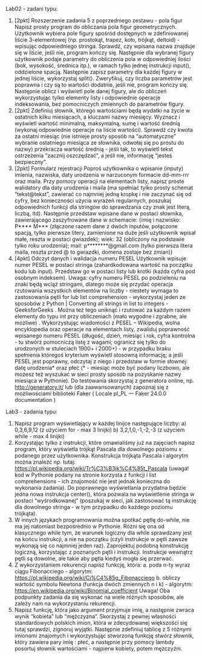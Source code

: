 Lab02 - zadani typu:
1. [2pkt] Rozszerzenie zadania 5 z poprzedniego zestawu - pola figur
Napisz prosty program do obliczania pola figur geometrycznych. Użytkownik wybiera pole figury spośród dostępnych w zdefiniowanej liście 3-elementowej (np. prostokąt, trapez, koło, trójkąt, deltoid) - wpisując odpowiedniego stringa.
Sprawdź, czy wpisana nazwa znajduje się w liście, jeśli nie, program kończy się. Następnie dla wybranej figury użytkownik podaje parametry do obliczenia pola w odpowiedniej ilości (bok, wysokość, średnica itp.), w ramach tylko jednej
instrukcji input(), oddzielone spacją. Następnie zapisz parametry dla każdej figury w jednej liście, wykorzystaj split(). Zweryfikuj, czy liczba parametrów jest poprawna i czy są to wartości dodatnie, jeśli nie, program kończy się. Następnie
oblicz i wyświetl pole danej figury, ale do obliczeń wykorzystując tylko elementy listy i odpowiednie operacje indeksowania, bez pomocniczych zmiennych do parametrów figury.
2. [2pkt] Zdefiniuj słownik, którego wartościami będą wydatki na życie w ostatnich kilku miesiącach, a kluczami nazwy miesięcy. Wyznacz i wyświetl wartość minimalną, maksymalną, sumę i wartość średnią (wykonaj odpowiednie operacje na
liście wartości). Sprawdź czy kwota za ostatni miesiąc (nie istnieje prosty sposób na “automatyczne” wybranie ostatniego miesiąca ze słownika, odwołaj się po prostu do nazwy) przekracza wartość średnią - jeśli tak, to wyświetl tekst
ostrzeżenia “zacznij oszczędzać”, a jeśli nie, informację “jesteś bezpieczny”.
3. [2pkt] Formularz rejestracji
Poproś użytkownika o wpisanie (inputy) imienia, nazwiska, daty urodzenia w narzuconym formacie dd-mm-rrr oraz maila. Przy pomocy operacji na elementach listy, napisz proste walidatory dla daty urodzenia i maila (ma spełniać tylko
prosty schemat “tekst@tekst”, zawierać co najmniej jedną kropkę i nie zaczynać się od cyfry, bez konieczności użycia wyrażeń regularnych, poszukaj odpowiednich funkcji dla stringów do sprawdzania czy znak jest literą, liczbą, itd).
Następnie przedstaw wpisane dane w postaci słownika, zawierającego zaszyfrowane dane w schemacie:
{imię i nazwisko: P**** M*** (złączone razem dane z dwóch inputów, połączone spacją, tylko pierwsze litery, zamienione na duże jeśli użytkownik wpisał małe, reszta w postaci gwiazdek);
wiek: 32 (obliczony na podstawie tylko roku urodzenia);
mail: p********@gmail.com (tylko pierwsza litera maila, reszta przed @ to gwiazdki, domena zostaje bez zmian)}
4. [4pkt] Odczyt danych i walidacja numeru PESEL
Użytkownik wpisuje numer PESEL w postaci stringa (zahardkodowana wartość na początku kodu lub input). Przedstaw go w postaci listy lub krotki (każda cyfra pod osobnym indeksem).
Uwaga: cyfry numeru PESEL po podzieleniu na znaki będą wciąż stringami, dlatego może się przydać operacja rzutowania wszystkich elementów na liczby - niestety wymaga to zastosowania pętli for lub list comprehension - wykorzystaj
jeden ze sposobów z Python | Converting all strings in list to integers - GeeksforGeeks . Można też tego uniknąć i rzutować za każdym razem elementy do typu int przy obliczeniach (mało wygodne i zgrabne, ale możliwe) . Wykorzystując
wiadomości z PESEL – Wikipedia, wolna encyklopedia oraz operacje na elementach listy, zwaliduj poprawność wpisanego numeru PESEL (długość, dzień, miesiąc i rok, cyfra kontrolna - tu stwórz pomocniczą listę z wagami; ogranicz się
tylko do urodzonych w stuleciach 1900+ i 2000+) - w przypadku braku spełnienia któregoś kryterium wyświetl stosowną informację; a jeśli PESEL jest poprawny, odczytaj z niego i przedstaw w formie słownej: datę urodzenia* oraz płeć (* -
miesiąc może być podany liczbowo, ale możesz też wyszukać w sieci prosty sposób na pozyskanie nazwy miesiąca w Pythonie). Do testowania skorzystaj z generatora online, np. http://generatory.it/ lub (dla zaawansowanych) zapoznaj się z
możliwościami biblioteki Faker ( Locale pl_PL — Faker 24.0.0 documentation )

Lab3 - zadania typu:
1. Napisz program wyświetlający w każdej linijce następujące liczby:
a) 0,3,6,9,12 (z użyciem for - max 3 linijki)
b) 3,2,1,0,-1,-2,-3 (z użyciem while - max 4 linijki)
2. Korzystając tylko z instrukcji, które omawialiśmy już na zajęciach napisz program, który wyświetla trójkąt Pascala dla dowolnego poziomu x podanego przez użytkownika.
Konstrukcja trójkąta Pascala i algorytm można znaleźć np. tutaj: https://pl.wikipedia.org/wiki/Tr%C3%B3jk%C4%85t_Pascala (uwaga! kod w Pythonie podany na stronie korzysta z
funkcji i list comprehensions - ich znajomość nie jest jednak konieczna do wykonania zadania). Do poprawnego wyświetlania przydatna będzie jedna nowa instrukcja center(),
która pozwala na wyświetlenie stringa w postaci “wyśrodkowanej” (poszukaj w sieci, jak zastosować tą instrukcję dla dowolnego stringa - w tym przypadku do każdego poziomu
trójkąta).
3. W innych językach programowania można spotkać pętlę do-while, nie ma jej natomiast bezpośrednio w Pythonie. Różni się ona od klasycznego while tym, że warunek logiczny dla
while sprawdzany jest na końcu instrukcji, a nie na początku (czyli instrukcje w pętli zawsze wykonają się co najmniej jeden raz). Zaprojektuj podobną konstrukcję logiczną,
korzystając z poznanych pętli i instrukcji. Instrukcje wewnątrz pętli są dowolne, ale takie aby pętla kiedyś mogła się przerwać.
4. Z wykorzystaniem rekurencji napisz funkcję, która:
a. poda n-ty wyraz ciągu Fibonacciego - algorytm: https://pl.wikipedia.org/wiki/Ci%C4%85g_Fibonacciego
b. obliczy wartość symbolu Newtona (funkcja dwóch zmiennych n i k) - algorytm: https://en.wikipedia.org/wiki/Binomial_coefficient
Uwaga! Oba podpunkty zadania da się wykonać na wiele różnych sposobów, ale zależy nam na wykorzystaniu rekurencji.
5. Napisz funkcję, która jako argument przyjmuje imię, a następnie zwraca wynik “kobieta” lub “mężczyzna”. Skorzystaj z pewnej własności standardowych polskich imion, która w
zdecydowanej większości się tutaj sprawdzi, zignoruj wyjątki. Następnie zdefiniuj tablicę z 5 różnymi imionami znajomych i wykorzystując stworzoną funkcję stwórz słownik, który
zawiera pary imię : płeć, a następnie przy pomocy lambdy posortuj słownik wartościami - najpierw kobiety, potem mężczyźni.


